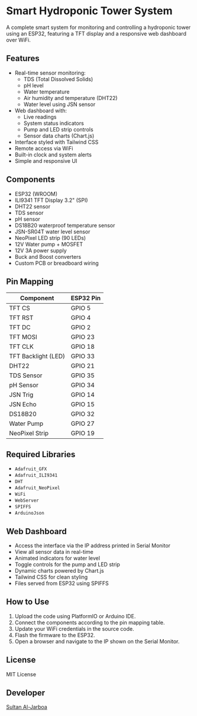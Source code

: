 # Smart Hydroponic Tower System

A complete smart system for monitoring and controlling a hydroponic tower using an ESP32, featuring a TFT display and a responsive web dashboard over WiFi.

## Features

- Real-time sensor monitoring:
  - TDS (Total Dissolved Solids)
  - pH level
  - Water temperature
  - Air humidity and temperature (DHT22)
  - Water level using JSN sensor
- Web dashboard with:
  - Live readings
  - System status indicators
  - Pump and LED strip controls
  - Sensor data charts (Chart.js)
- Interface styled with Tailwind CSS
- Remote access via WiFi
- Built-in clock and system alerts
- Simple and responsive UI

## Components

- ESP32 (WROOM)
- ILI9341 TFT Display 3.2" (SPI)
- DHT22 sensor
- TDS sensor
- pH sensor
- DS18B20 waterproof temperature sensor
- JSN-SR04T water level sensor
- NeoPixel LED strip (90 LEDs)
- 12V Water pump + MOSFET
- 12V 3A power supply
- Buck and Boost converters
- Custom PCB or breadboard wiring

## Pin Mapping

| Component           | ESP32 Pin  |
|---------------------|------------|
| TFT CS              | GPIO 5     |
| TFT RST             | GPIO 4     |
| TFT DC              | GPIO 2     |
| TFT MOSI            | GPIO 23    |
| TFT CLK             | GPIO 18    |
| TFT Backlight (LED) | GPIO 33    |
| DHT22               | GPIO 21    |
| TDS Sensor          | GPIO 35    |
| pH Sensor           | GPIO 34    |
| JSN Trig            | GPIO 14    |
| JSN Echo            | GPIO 15    |
| DS18B20             | GPIO 32    |
| Water Pump          | GPIO 27    |
| NeoPixel Strip      | GPIO 19    |

## Required Libraries

- `Adafruit_GFX`
- `Adafruit_ILI9341`
- `DHT`
- `Adafruit_NeoPixel`
- `WiFi`
- `WebServer`
- `SPIFFS`
- `ArduinoJson`

## Web Dashboard

- Access the interface via the IP address printed in Serial Monitor
- View all sensor data in real-time
- Animated indicators for water level
- Toggle controls for the pump and LED strip
- Dynamic charts powered by Chart.js
- Tailwind CSS for clean styling
- Files served from ESP32 using SPIFFS

## How to Use

1. Upload the code using PlatformIO or Arduino IDE.
2. Connect the components according to the pin mapping table.
3. Update your WiFi credentials in the source code.
4. Flash the firmware to the ESP32.
5. Open a browser and navigate to the IP shown on the Serial Monitor.

## License

MIT License

## Developer

[Sultan Al-Jarboa](https://www.linkedin.com/in/sultanal-jrboa/)
